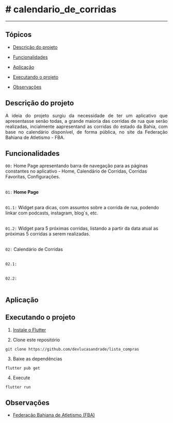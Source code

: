 <h1># calendario_de_corridas</h1>

<hr>


## Tópicos 

- [Descrição do projeto](#descrição-do-projeto)

- [Funcionalidades](#funcionalidades)

- [Aplicação](#aplicação)

- [Executando o projeto](#executando-o-projeto)

- [Observações](#observações)



## Descrição do projeto 

<p align="justify"> A ideia do projeto surgiu da necessidade de ter um aplicativo que apresentasse senão todas, a grande maioria das corridas de rua que serão realizadas, incialmente aapresentand as corridas do estado da Bahia, com base no calendário disponível, de forma pública, no site da Federação Bahiana de Atletismo - FBA.
</p>


## Funcionalidades

`00:` Home Page apresentando barra de navegação para as páginas constantes no aplicativo - Home, Calendário de Corridas, Corridas Favoritas, Configurações.
<br><br>

`01:` <b>Home Page</b>
<br><br>

`01.1:` Widget para dicas, com assuntos sobre a corrida de rua, podendo linkar com podcasts, instagram, blog´s, etc.
<br><br>

`01.2:` Widget para 5 próximas corridas, listando a partir da data atual as próximas 5 corridas a serem realizadas.
<br><br>

`02:` Calendário de Corridas
<br><br>

`02.1:` 
<br><br>

`02.2:` 
<br><br>


## Aplicação


## Executando o projeto

1. [Instale o Flutter](https://flutter.dev/docs/get-started/install)

2. Clone este repositório

```
git clone https://github.com/devlucasandrade/lista_compras
```

3. Baixe as dependências

```
flutter pub get
```

4. Execute

```
flutter run
```

## Observações

- [Federação Bahiana de Atletismo (FBA)](http://www.fba.org.br/)